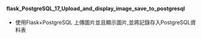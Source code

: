 ﻿#### flask_PostgreSQL_17_Upload_and_display_image_save_to_postgresql
 - 使用Flask+PostgreSQL 上傳圖片並且顯示圖片,並將記錄存入PostgreSQL資料表
